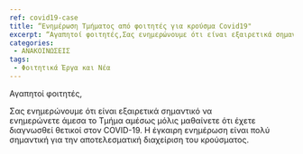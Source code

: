 ```yaml
---
ref: covid19-case
title: “Ενημέρωση Τμήματος από φοιτητές για κρούσμα Covid19"
excerpt: “Αγαπητοί φοιτητές,Σας ενημερώνουμε ότι είναι εξαιρετικά σημαντικό να ενημερώνετε άμεσα το Τμήμα αμέσως μόλις...” 
categories:
 - ΑΝΑΚΟΙΝΩΣΕΙΣ
tags:
 - Φοιτητικά Έργα και Νέα
---
```


Αγαπητοί φοιτητές,

Σας ενημερώνουμε ότι είναι εξαιρετικά σημαντικό να ενημερώνετε άμεσα το Τμήμα αμέσως μόλις μαθαίνετε ότι έχετε διαγνωσθεί θετικοί στον COVID-19.
Η έγκαιρη ενημέρωση είναι πολύ σημαντική για την αποτελεσματική διαχείριση του κρούσματος. 

